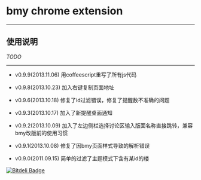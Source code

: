 bmy chrome extension
====================

---

使用说明
-------

*TODO*

---

- v0.9.9(2013.11.06) 用coffeescript重写了所有js代码

- v0.9.8(2013.10.23) 加入右键复制页面地址

- v0.9.6(2013.10.18) 修复了id过滤错误，修复了提醒数不准确的问题

- v0.9.3(2013.10.17) 加入了新提醒桌面通知

- v0.9.2(2013.10.09) 加入了左边侧栏选择讨论区输入版面名称直接跳转，兼容bmy改版前的使用习惯

- v0.9.1(2013.10.08) 修复了因bmy页面样式导致的解析错误

- v0.9.0(2011.09.15) 简单的过滤了主题模式下含有某id的楼


[![Bitdeli Badge](https://d2weczhvl823v0.cloudfront.net/imom0/bmy-chrome-ext/trend.png)](https://bitdeli.com/free "Bitdeli Badge")


